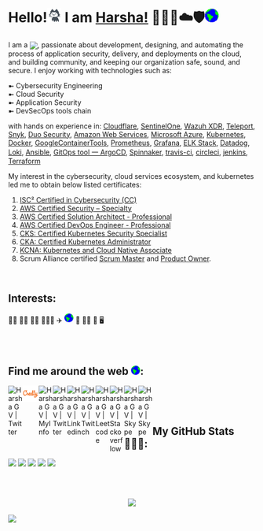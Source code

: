 # Hello!<img src="https://github.com/harshagv/harshagv/blob/master/src/imgs/mona.gif" width="29"> I am [Harsha!](https://harshagv.me) 🥇👨‍💻☁️🛡️<img src="https://github.com/harshagv/harshagv/blob/master/src/imgs/earth.gif" width="29">

<!-- <img src="https://github.com/harshagv/harshagv/blob/master/src/imgs/minion.gif" width="29"> -->
<!-- <img src="https://github.githubassets.com/assets/mona-loading-default-c3c7aad1282f.gif" width="29"> -->

<!--
**harshagv/harshagv** is a ✨ _special_ ✨ repository because its `README.md` (this file) appears on your GitHub profile.

Here are some ideas to get you started:

- 🔭 I’m currently working on ...
- 🌱 I’m currently learning ...
- 👯 I’m looking to collaborate on ...
- 🤔 I’m looking for help with ...
- 💬 Ask me about ...
- 📫 How to reach me: ...
- 😄 Pronouns: ...
- ⚡ Fun fact: ...
-->

<!--
<img align="right" src="https://github.com/harshagv/harshagv/blob/master/src/imgs/gvh.jpg" width="303" height="659" alt="banner that says Mr.Harsha - a cybersecurity and devsecops engineer, alongside a cartoon illustration of Mr.Harsha" style="float:left;">
-->

<p align="left">
  I am a  
  <img 
    src="https://readme-typing-svg.demolab.com?font=Roboto+Mono&color=%230B1E59&size=33&weight=666&width=920&height=50&duration=1500&pause=1000&lines=Cybersecurity+and+☁️♾️+Cloud+DevSecOps+Engineer" 
    style="vertical-align: sub;" 
    width="auto"
    height="24"
  />, passionate about development, designing, and automating the process of application security, delivery, and deployments on the cloud, and building community, and keeping our organization safe, sound, and secure. I enjoy working with technologies such as:
</p>

  ➼ Cybersecurity Engineering  
  ➼ Cloud Security  
  ➼ Application Security  
  ➼ DevSecOps tools chain

with hands on experience in:
<a href="https://www.cloudflare.com/">Cloudflare</a>,
<a href="https://www.sentinelone.com/">SentinelOne</a>,
<a href="https://wazuh.com/platform/xdr/">Wazuh XDR</a>,
<a href="https://goteleport.com/">Teleport</a>,
<a href="https://snyk.io/">Snyk</a>,
<a href="https://duo.com/product/multi-factor-authentication-mfa/two-factor-authentication-2fa">Duo Security</a>,
<a href="https://aws.amazon.com/">Amazon Web Services</a>, 
<a href="https://azure.microsoft.com/en-us/">Microsoft Azure</a>, 
<a href="https://kubernetes.io/">Kubernetes</a>, 
<a href="https://www.docker.com/">Docker</a>, 
<a href="https://github.com/GoogleContainerTools">GoogleContainerTools</a>, 
<a href="https://prometheus.io/">Prometheus</a>, 
<a href="https://grafana.com/">Grafana</a>, 
<a href="https://www.elastic.co/what-is/elk-stack">ELK Stack</a>, 
<a href="https://www.datadoghq.com/product/">Datadog</a>, 
<a href="https://grafana.com/oss/loki/">Loki</a>, 
<a href="https://www.ansible.com/overview/it-automation">Ansible</a>, 
<a href="https://argo-cd.readthedocs.io/en/stable/">GitOps tool 一 ArgoCD</a>, 
<a href="https://spinnaker.io/">Spinnaker</a>, 
<a href="https://travis-ci.org/">travis-ci</a>, 
<a href="https://circleci.com/">circleci</a>, 
<a href="https://www.jenkins.io/">jenkins</a>, 
<a href="https://www.terraform.io/">Terraform</a>

<!-- 
## 🧰  Tech Stack 🛠

#### Cloud Providers
 
 <p float="left">
   <code><img width="15%" height="75" src="https://www.vectorlogo.zone/logos/amazon_aws/amazon_aws-ar21.svg"></code>
   <code><img width="15%" height="75" src="https://www.vectorlogo.zone/logos/microsoft_azure/microsoft_azure-ar21.svg"></code>
   <code><img width="15%" height="75" src="https://www.vectorlogo.zone/logos/google_cloud/google_cloud-ar21.svg"></code>
 </p>
 
 #### Containerization and Orchestration
 
  <p float="left">
   <code><img width="15%" height="75" src="https://www.vectorlogo.zone/logos/kubernetes/kubernetes-ar21.svg"></code>
   <code><img width="15%" height="75" src="https://www.vectorlogo.zone/logos/docker/docker-ar21.svg"></code>
 </p>
 
 
  #### Service Mesh
 
  <p float="left">
   <code><img width="15%" height="75" src="https://www.vectorlogo.zone/logos/linkerdio/linkerdio-ar21.svg"></code>
   <code><img width="15%" height="75" src="https://www.vectorlogo.zone/logos/istioio/istioio-ar21.svg"></code>
 </p>
 
 
 #### HashiCorp Stack 
 
  <p float="left">
   <code><img width="15%" height="75" src="https://www.vectorlogo.zone/logos/terraformio/terraformio-ar21.svg"></code>
   <code><img width="15%" height="75" src="https://www.vectorlogo.zone/logos/vaultproject/vaultproject-ar21.svg"></code>
   <code><img width="15%" height="75" src="https://www.vectorlogo.zone/logos/consulio/consulio-ar21.svg"></code>
 </p>
 
 #### GitOps 
 
  <p float="left">
   <code><img width="15%" height="75" src="https://www.vectorlogo.zone/logos/argoprojio/argoprojio-ar21.svg"></code>
   <code><img width="15%" height="75" src="https://www.vectorlogo.zone/logos/fluxcdio/fluxcdio-ar21.svg"></code>
 </p>
 
  #### Monitoring 
   
  <p float="left">
   <code><img width="15%" height="75" src="https://raw.githubusercontent.com/cncf/artwork/master/projects/thanos/icon/color/thanos-icon-color.svg"></code>
   <code><img width="15%" height="75" src="https://www.vectorlogo.zone/logos/grafana/grafana-ar21.svg"></code>
   <code><img width="15%" height="75" src="https://www.vectorlogo.zone/logos/prometheusio/prometheusio-ar21.svg"></code>
   <code><img width="15%" height="75" src="https://www.vectorlogo.zone/logos/elastic/elastic-ar21.svg"></code>
   <code><img width="15%" height="75" src="https://www.vectorlogo.zone/logos/elasticco_logstash/elasticco_logstash-ar21.svg"></code>
   <code><img width="15%" height="75" src="https://www.vectorlogo.zone/logos/elasticco_kibana/elasticco_kibana-ar21.svg"></code>
 </p>
 
 #### Package Managers 
 
   <p float="left">
   <code><img width="15%" height="75" src="https://www.vectorlogo.zone/logos/helmsh/helmsh-ar21.svg"></code>
 </p>
 
#### CI/CD

   <p float="left">
   <code><img width="15%" height="75" src="https://www.vectorlogo.zone/logos/jenkins/jenkins-ar21.svg"></code>
   <code><img width="15%" height="75" src="https://github.com/cncf/landscape/blob/master/hosted_logos/spinnaker.svg"></code>
 </p>
 
 #### Configuration Management 
 
   <p float="left">
   <code><img width="15%" height="75" src="https://www.vectorlogo.zone/logos/chefio/chefio-ar21.svg"></code>
   <code><img width="15%" height="75" src="https://www.vectorlogo.zone/logos/ansible/ansible-ar21.svg"></code>
 </p>



#### 👩‍💻Programming Languages
<p align="left">
<img src="https://raw.githubusercontent.com/github/explore/80688e429a7d4ef2fca1e82350fe8e3517d3494d/topics/bash/bash.png" alt="bash" width="90" height="90"/> 
<img src="https://raw.githubusercontent.com/github/explore/80688e429a7d4ef2fca1e82350fe8e3517d3494d/topics/go/go.png" alt="go" width="90" height="90"/>
<img src="https://raw.githubusercontent.com/github/explore/80688e429a7d4ef2fca1e82350fe8e3517d3494d/topics/python/python.png" alt="python" width="90" height="90"/> 
<img src="https://raw.githubusercontent.com/cncf/artwork/main/projects/opa/icon/color/opa-icon-color.svg" alt="opa" width="100" height="100"/> 
</p>
-->


My interest in the cybersecurity, cloud services ecosystem, and kubernetes led me to obtain below listed certificates:
1. <a href="https://www.credly.com/badges/c74071e9-8c82-41f9-97fc-4f0809057d9b">ISC² Certified in Cybersecurity (CC)</a>
2. <a href="https://www.credly.com/badges/caa35793-d064-49be-8509-94685b90b26e">AWS Certified Security – Specialty</a>
3. <a href="https://www.credly.com/badges/70f4c532-01b6-41fc-85cd-05be931b6d67">AWS Certified Solution Architect - Professional</a>
4. <a href="https://www.credly.com/badges/238268f2-9296-4d38-9a97-cf2c8c87cec6">AWS Certified DevOps Engineer - Professional</a>
5. <a href="https://www.credly.com/badges/f4ff4177-1d50-4ba3-9387-c2c193ea1033">CKS: Certified Kubernetes Security Specialist</a>
6. <a href="https://www.credly.com/badges/fff121e3-2158-4d11-bee4-7563344c9599">CKA: Certified Kubernetes Administrator</a>
7. <a href="https://www.credly.com/badges/d257f0c3-d1c0-4bf3-be03-f49e32715e58">KCNA: Kubernetes and Cloud Native Associate</a>
8. Scrum Alliance certified <a href="https://badgecert.com/bc/html/profile.jsp?k=fdoihhc">Scrum Master</a> and <a href="https://badgecert.com/bc/html/profile.jsp?k=xyhdzjz">Product Owner</a>.</p>

<br/>

## Interests:
🚴‍♂️
🏊‍♂️
🏋️‍♂️
🌄🏃‍♂️
✈️
<img src="https://github.com/harshagv/harshagv/blob/master/src/imgs/earth.gif" width="19">
🚀
👨‍💻
🎯
🖥️
<!--
<img src="https://cdn.jsdelivr.net/gh/walkxcode/dashboard-icons@master/svg/awwesome.svg" width="29">
-->
<br/>
<br/>

## Find me around the web <img src="https://github.com/harshagv/harshagv/blob/master/src/imgs/earth.gif" width="19">:
<a href="https://community.aws/@harshagv">
  <img align="left" alt="Harsha G V | Twitter" width="29px" src="https://cdn.jsdelivr.net/gh/walkxcode/dashboard-icons@master/svg/aws.svg" />
</a>
<a href="https://www.credly.com/users/harshagv/badges">
  <img align="left" alt="Harsha G V | Credly" width="33px" src="https://github.com/harshagv/harshagv/blob/master/src/imgs/credly.jpg" />
</a>
<a href="https://harshagv.me">
  <img align="left" alt="Harsha G V | MyInfo" width="29px" src="https://cdn.jsdelivr.net/npm/simple-icons@v8/icons/wix.svg" />
</a>
<a href="https://twitter.com/harsha_gv">
  <img align="left" alt="Harsha G V | Twitter" width="29px" src="https://cdn.jsdelivr.net/npm/simple-icons@v8/icons/twitter.svg" />
</a>
<a href="https://www.linkedin.com/in/harshagv/">
  <img align="left" alt="Harsha G V | Linkedin" width="29px" src="https://cdn.jsdelivr.net/npm/simple-icons@v8/icons/linkedin.svg" />
</a>
<a href="https://www.twitch.tv/harshagv">
  <img align="left" alt="Harsha G V | Twitch" width="29px" src="https://cdn.jsdelivr.net/npm/simple-icons@v8/icons/twitch.svg" />
</a>
<a href="https://leetcode.com/harsha_gv/">
  <img align="left" alt="Harsha G V | Leetcode" width="29px" src="https://cdn.jsdelivr.net/npm/simple-icons@v8/icons/leetcode.svg" />
</a>
<a href="https://stackoverflow.com/users/10053482/harsha-g-v">
  <img align="left" alt="Harsha G V | Stackoverflow" width="29px" src="https://cdn.jsdelivr.net/npm/simple-icons@v8/icons/stackoverflow.svg" />
</a>
<a href="https://join.skype.com/invite/GIgzT5tdn8GY">
  <img align="left" alt="Harsha G V | Skype" width="29px" src="https://cdn.jsdelivr.net/npm/simple-icons@v8/icons/skype.svg" />
</a>
<a href="https://medium.com/@harshagv">
  <img align="left" alt="Harsha G V | Skype" width="29px" src="https://cdn.jsdelivr.net/npm/simple-icons@3.13.0/icons/medium.svg" />
</a>

<br/>
<br/>
<br/>

## My GitHub Stats 👨🏾‍💻:

<!--
<img align="right" src="https://github.com/harshagv/harshagv/blob/master/src/imgs/aws-banner-rotated.gif" width="503" height="506" alt="aws cloud banner that says Mr.Harsha - a cloud enthusiast"> 

[![Top Langs](https://github-readme-stats.vercel.app/api/top-langs/?username=harshagv&langs_count=9&theme=cobalt)](https://github.com/anuraghazra/github-readme-stats) [![Github Stats By Harsha](https://github-readme-stats.vercel.app/api?username=harshagv&show_icons=true&theme=cobalt&line_height=41&hide_title=true&hide=["stars","prs"])](https://github.com/anuraghazra/github-readme-stats) 
-->

![](https://github-profile-summary-cards.vercel.app/api/cards/profile-details?username=harshagv&theme=github_dark)
![](https://github-profile-summary-cards.vercel.app/api/cards/repos-per-language?username=harshagv&theme=github_dark)
![](https://github-profile-summary-cards.vercel.app/api/cards/most-commit-language?username=harshagv&theme=github_dark)
![](https://github-profile-summary-cards.vercel.app/api/cards/stats?username=harshagv&theme=github_dark)
![](https://github-profile-summary-cards.vercel.app/api/cards/productive-time?username=harshagv&theme=github_dark&utcOffset=8)

<br/>
<br/>

<!--
## Star History
![Star History Chart](https://api.star-history.com/svg?repos=harshagv/harshagv&type=Timeline)

  <img height="180em" src="https://streak-stats.demolab.com?user=harshagv&theme=vue-dark&fire=008AE6&ring=38678F" class="center"/>
  <br>
  <img height="180em" src="https://github-readme-stats-git-masterrstaa-rickstaa.vercel.app/api?username=harshagv&theme=vue&show_icons=true" />
  <img height="180em" src="https://github-readme-stats-git-masterrstaa-rickstaa.vercel.app/api/top-langs/?username=harshagv&theme=vue&layout=compact" />

  <td>𝚟𝚒𝚜𝚒𝚝𝚘𝚛 count</td>
  <td><img src="https://profile-counter.glitch.me/harshagv/count.svg" alt="" /></td>
-->


<p align="center"> 
  <img src="https://capsule-render.vercel.app/api?type=waving&color=gradient&customColorList=2,4,6,8,9,10,22,24,25,30&height=100&section=footer"/>         
</p>


<!--

# Horizontal Lines

***
_________________


![#1589F0](https://via.placeholder.com/15/1589F0/000000?text=+)`#1589F0`
🔵🟣☀
-->
<img src="https://user-images.githubusercontent.com/73097560/115834477-dbab4500-a447-11eb-908a-139a6edaec5c.gif">
